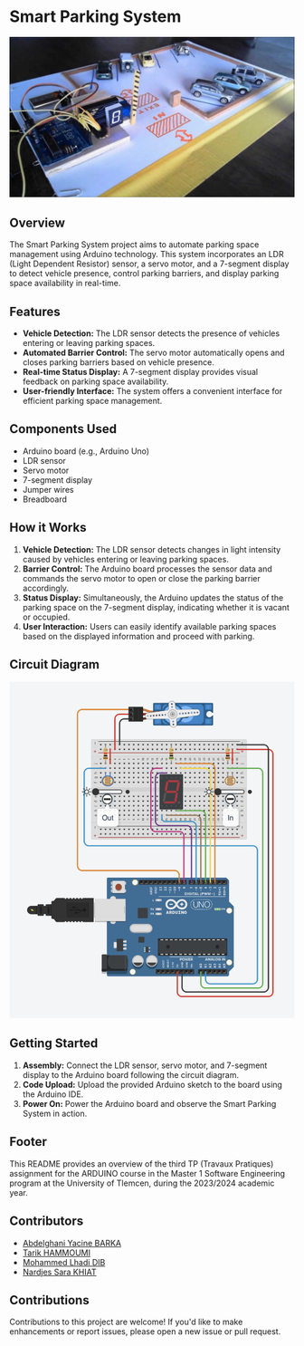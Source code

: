 # Smart Parking System

![Smart Parking System](prototype.jpg)

## Overview

The Smart Parking System project aims to automate parking space management using Arduino technology. This system incorporates an LDR (Light Dependent Resistor) sensor, a servo motor, and a 7-segment display to detect vehicle presence, control parking barriers, and display parking space availability in real-time.

## Features

- **Vehicle Detection:** The LDR sensor detects the presence of vehicles entering or leaving parking spaces.
- **Automated Barrier Control:** The servo motor automatically opens and closes parking barriers based on vehicle presence.
- **Real-time Status Display:** A 7-segment display provides visual feedback on parking space availability.
- **User-friendly Interface:** The system offers a convenient interface for efficient parking space management.

## Components Used

- Arduino board (e.g., Arduino Uno)
- LDR sensor
- Servo motor
- 7-segment display
- Jumper wires
- Breadboard

## How it Works

1. **Vehicle Detection:** The LDR sensor detects changes in light intensity caused by vehicles entering or leaving parking spaces.
2. **Barrier Control:** The Arduino board processes the sensor data and commands the servo motor to open or close the parking barrier accordingly.
3. **Status Display:** Simultaneously, the Arduino updates the status of the parking space on the 7-segment display, indicating whether it is vacant or occupied.
4. **User Interaction:** Users can easily identify available parking spaces based on the displayed information and proceed with parking.

## Circuit Diagram

![Circuit Diagram](1.png)

## Getting Started

1. **Assembly:** Connect the LDR sensor, servo motor, and 7-segment display to the Arduino board following the circuit diagram.
2. **Code Upload:** Upload the provided Arduino sketch to the board using the Arduino IDE.
3. **Power On:** Power the Arduino board and observe the Smart Parking System in action.

## Footer

This README provides an overview of the third TP (Travaux Pratiques) assignment for the ARDUINO course in the Master 1 Software Engineering program at the University of Tlemcen, during the 2023/2024 academic year.

## Contributors

- [Abdelghani Yacine BARKA](https://github.com/decodevm)
- [Tarik HAMMOUMI](https://github.com/ItsTarikBTW)
- [Mohammed Lhadi DIB](https://github.com/Lhadidib07)
- [Nardjes Sara KHIAT](https://github.com/Nardjes03)


## Contributions

Contributions to this project are welcome! If you'd like to make enhancements or report issues, please open a new issue or pull request.

